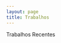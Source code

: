 ```yaml
---
layout: page
title: Trabalhos
---
```


<p style="display:none" class="message">
  
</p>

Trabalhos Recentes

<br />

